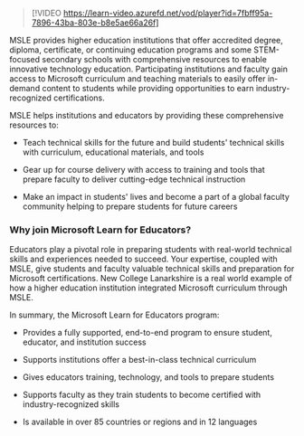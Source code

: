 > [!VIDEO https://learn-video.azurefd.net/vod/player?id=7fbff95a-7896-43ba-803e-b8e5ae66a26f]

MSLE provides higher education institutions that offer accredited degree, diploma, certificate, or continuing education programs and some STEM-focused secondary schools with comprehensive resources to enable innovative technology education. Participating institutions and faculty gain access to Microsoft curriculum and teaching materials to easily offer in-demand content to students while providing opportunities to earn industry-recognized certifications.  

MSLE helps institutions and educators by providing these comprehensive resources to: 

- Teach technical skills for the future and build students' technical skills with curriculum, educational materials, and tools 

- Gear up for course delivery with access to training and tools that prepare faculty to deliver cutting-edge technical instruction 

- Make an impact in students' lives and become a part of a global faculty community helping to prepare students for future careers 

### Why join Microsoft Learn for Educators? 

Educators play a pivotal role in preparing students with real-world technical skills and experiences needed to succeed. Your expertise, coupled with MSLE, give students and faculty valuable technical skills and preparation for Microsoft certifications. New College Lanarkshire is a real world example of how a higher education institution integrated Microsoft curriculum through MSLE.

In summary, the Microsoft Learn for Educators program: 

- Provides a fully supported, end-to-end program to ensure student, educator, and institution success 

- Supports institutions offer a best-in-class technical curriculum 

- Gives educators training, technology, and tools to prepare students 

- Supports faculty as they train students to become certified with industry-recognized skills 

- Is available in over 85 countries or regions and in 12 languages 
